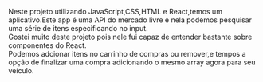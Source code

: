 Neste projeto utilizando JavaScript,CSS,HTML e React,temos um aplicativo.Este app é uma API do mercado livre e nela podemos pesquisar uma série de itens especificando no input.<br>
Gostei muito deste projeto pois nele fui capaz de entender bastante sobre componentes do React.<br>
Podemos adcionar itens no carrinho de compras ou remover,e tempos a opção de finalizar uma compra adicionando o mesmo array agora para seu veículo.
 
 
